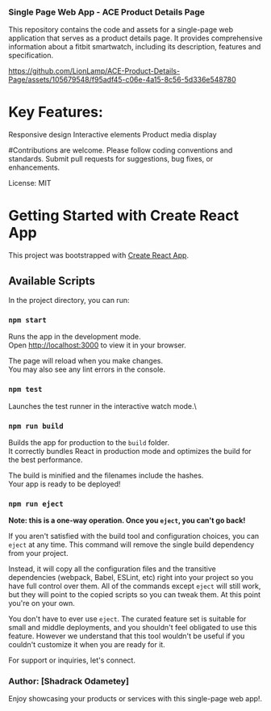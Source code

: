 ### Single Page Web App - ACE Product Details Page

This repository contains the code and assets for a single-page web application that serves as a product details page. It provides comprehensive information about a fitbit smartwatch, including its description, features and specification.

https://github.com/LionLamp/ACE-Product-Details-Page/assets/105679548/f95adf45-c06e-4a15-8c56-5d336e548780

# Key Features:
Responsive design
Interactive elements
Product media display

#Contributions are welcome. 
Please follow coding conventions and standards. Submit pull requests for suggestions, bug fixes, or enhancements.

License: MIT

# Getting Started with Create React App

This project was bootstrapped with [Create React App](https://github.com/facebook/create-react-app).

## Available Scripts

In the project directory, you can run:

### `npm start`

Runs the app in the development mode.\
Open [http://localhost:3000](http://localhost:3000) to view it in your browser.

The page will reload when you make changes.\
You may also see any lint errors in the console.

### `npm test`

Launches the test runner in the interactive watch mode.\

### `npm run build`

Builds the app for production to the `build` folder.\
It correctly bundles React in production mode and optimizes the build for the best performance.

The build is minified and the filenames include the hashes.\
Your app is ready to be deployed!

### `npm run eject`

**Note: this is a one-way operation. Once you `eject`, you can't go back!**

If you aren't satisfied with the build tool and configuration choices, you can `eject` at any time. This command will remove the single build dependency from your project.

Instead, it will copy all the configuration files and the transitive dependencies (webpack, Babel, ESLint, etc) right into your project so you have full control over them. All of the commands except `eject` will still work, but they will point to the copied scripts so you can tweak them. At this point you're on your own.

You don't have to ever use `eject`. The curated feature set is suitable for small and middle deployments, and you shouldn't feel obligated to use this feature. However we understand that this tool wouldn't be useful if you couldn't customize it when you are ready for it.

For support or inquiries, let's connect.

### Author: [Shadrack Odametey]

Enjoy showcasing your products or services with this single-page web app!.
